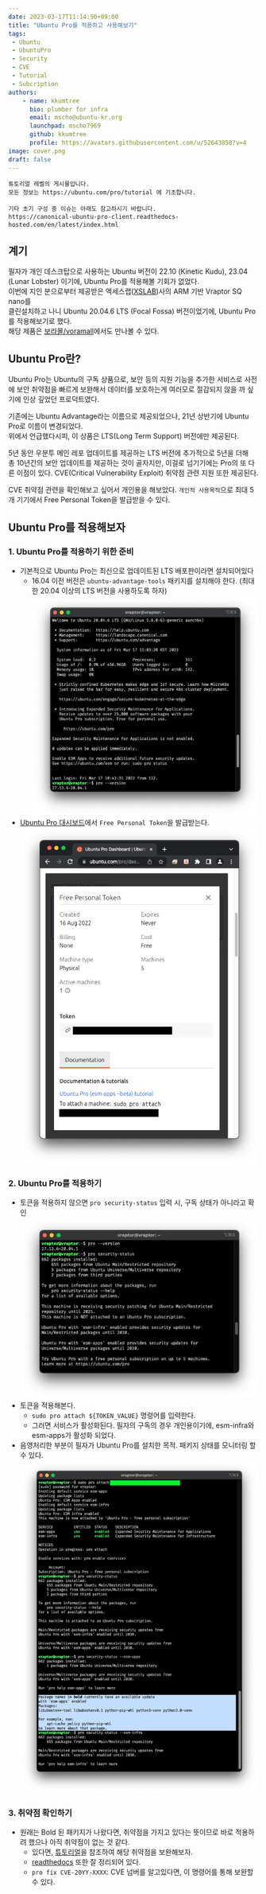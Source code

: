 ```yaml
---
date: 2023-03-17T11:14:50+09:00
title: "Ubuntu Pro를 적용하고 사용해보기"
tags:
 - Ubuntu
 - UbuntuPro
 - Security
 - CVE
 - Tutorial
 - Subcription
authors:
    - name: kkumtree
      bio: plumber for infra
      email: mscho@ubuntu-kr.org
      launchpad: mscho7969
      github: kkumtree
      profile: https://avatars.githubusercontent.com/u/52643858?v=4 
image: cover.png
draft: false
---
```


```tutorial
튜토리얼 레벨의 게시물입니다. 
모든 정보는 https://ubuntu.com/pro/tutorial 에 기초합니다. 

기타 초기 구성 중 이슈는 아래도 참고하시기 바랍니다.
https://canonical-ubuntu-pro-client.readthedocs-hosted.com/en/latest/index.html 
```

## 계기

필자가 개인 데스크탑으로 사용하는 Ubuntu 버전이 22.10 (Kinetic Kudu), 23.04 (Lunar Lobster) 이기에, Ubuntu Pro를 적용해볼 기회가 없었다.  
이번에 지인 분으로부터 제공받은 엑세스랩([XSLAB](https://xslab.co.kr/))사의 ARM 기반 Vraptor SQ nano를  
클린설치하고 나니 Ubuntu 20.04.6 LTS (Focal Fossa) 버전이었기에, Ubuntu Pro를 적용해보기로 했다.  
해당 제품은 [보라몰/voramall](https://voramall.com/)에서도 만나볼 수 있다.

## Ubuntu Pro란?  

Ubuntu Pro는 Ubuntu의 구독 상품으로, 보안 등의 지원 기능을 추가한 서비스로
사전에 보안 취약점을 빠르게 보완해서 데이터를 보호하는게 여러모로 절감되지 않을 까 싶기에 인상 깊었던 프로덕트였다.  

기존에는 Ubuntu Advantage라는 이름으로 제공되었으나, 21년 상반기에 Ubuntu Pro로 이름이 변경되었다.  
위에서 언급했다시피, 이 상품은 LTS(Long Term Support) 버전에만 제공된다.  

5년 동안 우분투 메인 레포 업데이트를 제공하는 LTS 버전에 추가적으로 5년을 더해  
총 10년간의 보안 업데이트를 제공하는 것이 골자지만, 이걸로 넘기기에는 Pro의 또 다른 이점이 있다.
CVE(Critical Vulnerability Exploit) 취약점 관련 지원 또한 제공된다.  

CVE 취약점 관련을 확인해보고 싶어서 개인용을 해보았다.
`개인적 사용목적`으로 최대 5개 기기에서 Free Personal Token을 발급받을 수 있다.

## Ubuntu Pro를 적용해보자

### 1. Ubuntu Pro를 적용하기 위한 준비

- 기본적으로 Ubuntu Pro는 최신으로 업데이트된 LTS 배포판이라면 설치되어있다
  - 16.04 이전 버전은 `ubuntu-advantage-tools` 패키지를 설치해야 한다. (최대한 20.04 이상의 LTS 버전을 사용하도록 하자)
  ![first glance](./images/first-glance.png)
- [Ubuntu Pro 대시보드](https://ubuntu.com/pro/dashboard)에서 `Free Personal Token`을 발급받는다.  
  ![free personal token](./images/free-personal-token.png)

### 2. Ubuntu Pro를 적용하기

- 토큰을 적용하지 않으면 `pro security-status` 입력 시, 구독 상태가 아니라고 확인
  ![before attach token](./images/before-attach-token.png)
- 토큰을 적용해본다.
  - `sudo pro attach ${TOKEN_VALUE}` 명령어를 입력한다.
  - 그러면 서비스가 활성화된다. 필자의 구독의 경우 개인용이기에, esm-infra와 esm-apps가 활성화 되었다.
- 음영처리한 부분이 필자가 Ubuntu Pro를 설치한 목적. 패키지 상태를 모니터링 할 수 있다.
  ![attach token and check status](./images/attach-token-check-status.png)

### 3. 취약점 확인하기

- 원래는 Bold 된 패키지가 나왔다면, 취약점을 가지고 있다는 뜻이므로 바로 적용하려 했으나 아직 취약점이 없는 것 같다.
  - 있다면, [튜토리얼](https://ubuntu.com/pro/tutorial)을 참조하여 해당 취약점을 보완해보자.  
  - [readthedocs](https://canonical-ubuntu-pro-client.readthedocs-hosted.com/en/latest/index.html) 또한 잘 정리되어 있다.  
  - `pro fix CVE-20YY-XXXX`: CVE 넘버를 알고있다면, 이 명령어를 통해 보완할 수 있다.

